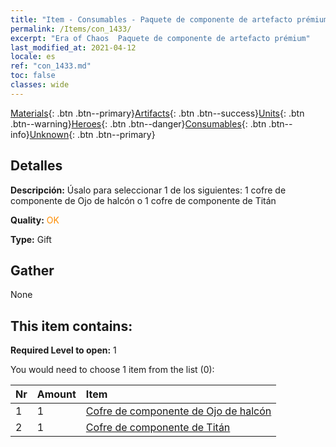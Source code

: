 ```yaml
---
title: "Item - Consumables - Paquete de componente de artefacto prémium"
permalink: /Items/con_1433/
excerpt: "Era of Chaos  Paquete de componente de artefacto prémium"
last_modified_at: 2021-04-12
locale: es
ref: "con_1433.md"
toc: false
classes: wide
---
```

 [Materials](/es/Items/){: .btn .btn--primary}[Artifacts](/es/Items/Artifacts/){: .btn .btn--success}[Units](/es/Items/Units/){: .btn .btn--warning}[Heroes](/es/Items/Heroes/){: .btn .btn--danger}[Consumables](/es/Items/Consumables/){: .btn .btn--info}[Unknown](/es/Items/Unknown/){: .btn .btn--primary}

## Detalles
 **Descripción:** Úsalo para seleccionar 1 de los siguientes: 1 cofre de componente de Ojo de halcón o 1 cofre de componente de Titán

 **Quality:** <span style="color: #FF8C00">OK</span>

 **Type:** Gift

## Gather

  None

## This item contains:

 **Required Level to open:** 1

 You would need to choose 1 item from the list (0):

  | Nr | Amount |     Item    |
  |:---|:-------|:------------|
  | 1 | 1 | [Cofre de componente de Ojo de halcón](/es/Items/con_1349/) | 
  | 2 | 1 | [Cofre de componente de Titán](/es/Items/con_1343/) | 
